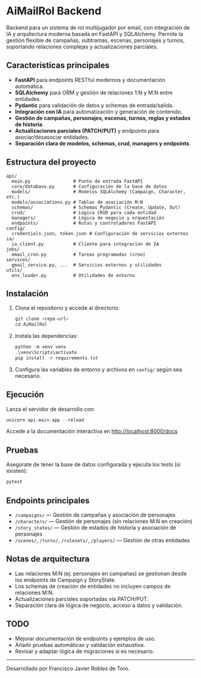 # AiMailRol Backend

Backend para un sistema de rol multijugador por email, con integración de IA y arquitectura moderna basada en FastAPI y SQLAlchemy. Permite la gestión flexible de campañas, subtramas, escenas, personajes y turnos, soportando relaciones complejas y actualizaciones parciales.

## Características principales
- **FastAPI** para endpoints RESTful modernos y documentación automática.
- **SQLAlchemy** para ORM y gestión de relaciones 1:N y M:N entre entidades.
- **Pydantic** para validación de datos y schemas de entrada/salida.
- **Integración con IA** para automatización y generación de contenido.
- **Gestión de campañas, personajes, escenas, turnos, reglas y estados de historia**.
- **Actualizaciones parciales (PATCH/PUT)** y endpoints para asociar/desasociar entidades.
- **Separación clara de modelos, schemas, crud, managers y endpoints**.

## Estructura del proyecto
```
api/
  main.py                # Punto de entrada FastAPI
  core/database.py       # Configuración de la base de datos
  models/                # Modelos SQLAlchemy (Campaign, Character, etc.)
  models/associations.py # Tablas de asociación M:N
  schemas/               # Schemas Pydantic (Create, Update, Out)
  crud/                  # Lógica CRUD para cada entidad
  managers/              # Lógica de negocio y orquestación
  endpoints/             # Rutas y controladores FastAPI
config/
  credentials.json, token.json # Configuración de servicios externos
ia/
  ia_client.py           # Cliente para integración de IA
jobs/
  email_cron.py          # Tareas programadas (cron)
services/
  gmail_service.py, ...  # Servicios externos y utilidades
utils/
  env_loader.py          # Utilidades de entorno
```

## Instalación
1. Clona el repositorio y accede al directorio:
   ```powershell
   git clone <repo-url>
   cd AiMailRol
   ```
2. Instala las dependencias:
   ```powershell
   python -m venv venv
   .\venv\Scripts\activate
   pip install -r requirements.txt
   ```
3. Configura las variables de entorno y archivos en `config/` según sea necesario.

## Ejecución
Lanza el servidor de desarrollo con:
```powershell
uvicorn api.main:app --reload
```
Accede a la documentación interactiva en [http://localhost:8000/docs](http://localhost:8000/docs)

## Pruebas
Asegúrate de tener la base de datos configurada y ejecuta los tests (si existen):
```powershell
pytest
```

## Endpoints principales
- `/campaigns/` — Gestión de campañas y asociación de personajes
- `/characters/` — Gestión de personajes (sin relaciones M:N en creación)
- `/story_states/` — Gestión de estados de historia y asociación de personajes
- `/scenes/`, `/turns/`, `/rulesets/`, `/players/` — Gestión de otras entidades

## Notas de arquitectura
- Las relaciones M:N (ej: personajes en campañas) se gestionan desde los endpoints de Campaign y StoryState.
- Los schemas de creación de entidades no incluyen campos de relaciones M:N.
- Actualizaciones parciales soportadas vía PATCH/PUT.
- Separación clara de lógica de negocio, acceso a datos y validación.

## TODO
- Mejorar documentación de endpoints y ejemplos de uso.
- Añadir pruebas automáticas y validación exhaustiva.
- Revisar y adaptar lógica de migraciones si es necesario.

---
Desarrollado por Francisco Javier Robles de Toro.
